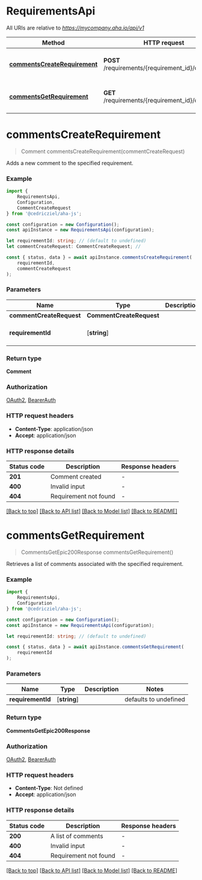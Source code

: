 # RequirementsApi

All URIs are relative to *https://mycompany.aha.io/api/v1*

|Method | HTTP request | Description|
|------------- | ------------- | -------------|
|[**commentsCreateRequirement**](#commentscreaterequirement) | **POST** /requirements/{requirement_id}/comments | Create a comment on a requirement|
|[**commentsGetRequirement**](#commentsgetrequirement) | **GET** /requirements/{requirement_id}/comments | List comments on a requirement|

# **commentsCreateRequirement**
> Comment commentsCreateRequirement(commentCreateRequest)

Adds a new comment to the specified requirement.

### Example

```typescript
import {
    RequirementsApi,
    Configuration,
    CommentCreateRequest
} from '@cedricziel/aha-js';

const configuration = new Configuration();
const apiInstance = new RequirementsApi(configuration);

let requirementId: string; // (default to undefined)
let commentCreateRequest: CommentCreateRequest; //

const { status, data } = await apiInstance.commentsCreateRequirement(
    requirementId,
    commentCreateRequest
);
```

### Parameters

|Name | Type | Description  | Notes|
|------------- | ------------- | ------------- | -------------|
| **commentCreateRequest** | **CommentCreateRequest**|  | |
| **requirementId** | [**string**] |  | defaults to undefined|


### Return type

**Comment**

### Authorization

[OAuth2](../README.md#OAuth2), [BearerAuth](../README.md#BearerAuth)

### HTTP request headers

 - **Content-Type**: application/json
 - **Accept**: application/json


### HTTP response details
| Status code | Description | Response headers |
|-------------|-------------|------------------|
|**201** | Comment created |  -  |
|**400** | Invalid input |  -  |
|**404** | Requirement not found |  -  |

[[Back to top]](#) [[Back to API list]](../README.md#documentation-for-api-endpoints) [[Back to Model list]](../README.md#documentation-for-models) [[Back to README]](../README.md)

# **commentsGetRequirement**
> CommentsGetEpic200Response commentsGetRequirement()

Retrieves a list of comments associated with the specified requirement.

### Example

```typescript
import {
    RequirementsApi,
    Configuration
} from '@cedricziel/aha-js';

const configuration = new Configuration();
const apiInstance = new RequirementsApi(configuration);

let requirementId: string; // (default to undefined)

const { status, data } = await apiInstance.commentsGetRequirement(
    requirementId
);
```

### Parameters

|Name | Type | Description  | Notes|
|------------- | ------------- | ------------- | -------------|
| **requirementId** | [**string**] |  | defaults to undefined|


### Return type

**CommentsGetEpic200Response**

### Authorization

[OAuth2](../README.md#OAuth2), [BearerAuth](../README.md#BearerAuth)

### HTTP request headers

 - **Content-Type**: Not defined
 - **Accept**: application/json


### HTTP response details
| Status code | Description | Response headers |
|-------------|-------------|------------------|
|**200** | A list of comments |  -  |
|**400** | Invalid input |  -  |
|**404** | Requirement not found |  -  |

[[Back to top]](#) [[Back to API list]](../README.md#documentation-for-api-endpoints) [[Back to Model list]](../README.md#documentation-for-models) [[Back to README]](../README.md)

